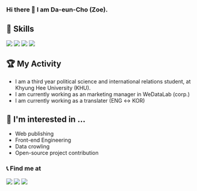 ### Hi there 👋  I am Da-eun-Cho (Zoe).


## 📌 Skills
<img src="https://img.shields.io/badge/Html-white?style=flat-square&logo=html5&logoColor=f06529"/> <img src="https://img.shields.io/badge/CSS3-white?style=flat-square&logo=CSS3&logoColor=1572b6"/> <img src="https://img.shields.io/badge/Javascript-white?style=flat-square&logo=javascript&logoColor=F0DB4F"/> <img src="https://img.shields.io/badge/Python-white?style=flat-square&logo=Python&logoColor=306998"/>

## 🏆 My Activity
* I am a third year political science and international relations student, at Khyung Hee University (KHU).
* I am currently working as an marketing manager in WeDataLab (corp.)
* I am currently working as a translater (ENG ↔ KOR)

## 🫶 I'm interested in ...
- Web publishing
- Front-end Engineering
- Data crowling
- Open-source project contribution

### 📞 Find me at  
<a href="https://www.linkedin.com/in/%EB%8B%A4%EC%9D%80-%EC%A1%B0-38404024b/?locale=en_US" target="_blank"><img src="https://img.shields.io/badge/linkedin-0E76A8?style=flat-square&logo=linkedin&logoColor=white"/></a>
<a href="https://www.instagram.com/lolll9728/" target="_blank"><img src="https://img.shields.io/badge/lolll9728-E4405F?style=flat-square&logo=instagram&logoColor=white"/></a>
<img src="https://img.shields.io/badge/joyau0910@gmail.com-EA4335?style=flat-square&logo=gmail&logoColor=white"/>
